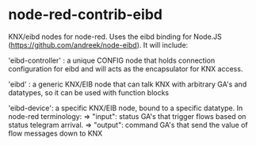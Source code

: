 node-red-contrib-eibd
==========================

KNX/eibd nodes for node-red. Uses the eibd binding for Node.JS (https://github.com/andreek/node-eibd). It will include:

'eibd-controller' : a unique CONFIG node that holds connection configuration for eibd and will acts as the encapsulator for KNX access.

'eibd' : a generic KNX/EIB node that can talk KNX with arbitrary GA's and datatypes, so it can be used with function blocks

'eibd-device': a specific KNX/EIB node, bound to a specific datatype. In node-red terminology:
  => "input": status GA's that trigger flows based on status telegram arrival. 
  => "output": command GA's that send the value of flow messages down to KNX

